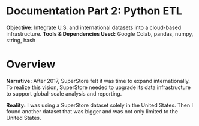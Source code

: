 # Documentation Part 2:  Python ETL
**Objective:** Integrate U.S. and international datasets into a cloud-based infrastructure.
**Tools & Dependencies Used:** Google Colab, pandas, numpy, string, hash

# Overview
**Narrative:** After 2017, SuperStore felt it was time to expand internationally. To realize this vision, SuperStore needed to upgrade its data infrastructure to support global-scale analysis and reporting. 

**Reality:** I was using a SuperStore dataset solely in the United States. Then I found another dataset that was bigger and was not only limited to the United States. 
